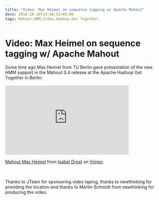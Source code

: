 ```yaml
---
title: "Video: Max Heimel on sequence tagging w/ Apache Mahout"
date: 2010-10-26T19:58:52+02:00
tags: Mahout,HMM,Video,Hadoop,Get Together,
---
```


# Video: Max Heimel on sequence tagging w/ Apache Mahout


Some time ago Max Heimel from TU Berlin gave presentation of the new HMM support in the Mahout 0.4 release at the 
Apache Hadoop Get Together in Berlin:<br><br><iframe src="http://player.vimeo.com/video/16210270?portrait=0" 
width="400" height="225" frameborder="0"></iframe><p><a href="http://vimeo.com/16210270">Mahout Max Heimel</a> from <a 
href="http://vimeo.com/user2723747">Isabel Drost</a> on <a href="http://vimeo.com">Vimeo</a>.</p><br><br>Thanks to 
JTeam for sponsoring video taping, thanks to newthinking for providing the location and thanks to Martin Schmidt from 
newthinking for producing the video.

